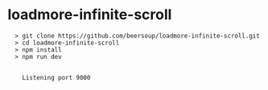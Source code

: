 # loadmore-infinite-scroll
```
  > git clone https://github.com/beersoup/loadmore-infinite-scroll.git
  > cd loadmore-infinite-scroll
  > npm install
  > npm run dev
	

	Listening port 9000
```

